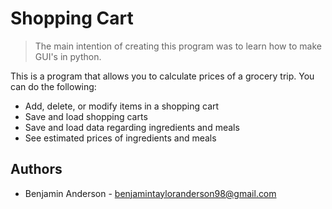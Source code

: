 # Shopping Cart

>The main intention of creating this program was to learn how to make GUI's in python.

This is a program that allows you to calculate prices of a grocery trip.
You can do the following:
* Add, delete, or modify items in a shopping cart
* Save and load shopping carts
* Save and load data regarding ingredients and meals
* See estimated prices of ingredients and meals

## Authors
* Benjamin Anderson - benjamintayloranderson98@gmail.com
